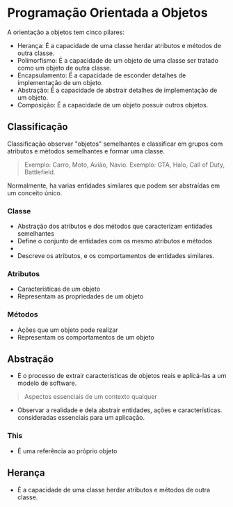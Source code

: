 # Programação Orientada a Objetos
A orientação a objetos tem cinco pilares:

- Herança: É a capacidade de uma classe herdar atributos e métodos de outra classe.
- Polimorfismo: É a capacidade de um objeto de uma classe ser tratado como um objeto de outra classe.
- Encapsulamento: É a capacidade de esconder detalhes de implementação de um objeto.
- Abstração: É a capacidade de abstrair detalhes de implementação de um objeto.
- Composição: É a capacidade de um objeto possuir outros objetos.

## Classificação
Classificação observar "objetos" semelhantes e classificar em grupos com atributos e métodos semelhantes e formar uma classe.
> Exemplo: Carro, Moto, Avião, Navio.
> Exemplo: GTA, Halo, Call of Duty, Battlefield.

Normalmente, ha varias entidades similares que podem ser abstraídas em um conceito único.
### Classe
- Abstração dos atributos e dos métodos que caracterizam entidades semelhantes
- Define o conjunto de entidades com os mesmo atributos e métodos
-
- Descreve os atributos, e os comportamentos de entidades similares.

### Atributos
- Características de um objeto
- Representam as propriedades de um objeto

### Métodos
- Ações que um objeto pode realizar
- Representam os comportamentos de um objeto

## Abstração
- É o processo de extrair características de objetos reais e aplicá-las a um modelo de software.
> Aspectos essenciais de um contexto qualquer
- Observar a realidade e dela abstrair entidades, ações e características. consideradas essenciais para um aplicação.

### This
- É uma referência ao próprio objeto

## Herança
- É a capacidade de uma classe herdar atributos e métodos de outra classe.